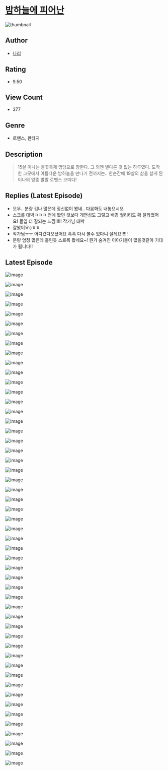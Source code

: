 # [밤하늘에 피어난](https://comic.naver.com/challenge/list?titleId=810433)
![thumbnail](https://image-comic.pstatic.net/user_contents_data/challenge_comic/2023/05/23/359382/upload_7005174618787297585_480x623.jpeg)

## Author
- [나리](https://comic.naver.com/artistTitle?id=359382)

## Rating
- 9.50

## View Count
- 377

## Genre
- 로맨스, 판타지

## Description
> 15살 이나는 불꽃축제 명당으로 향한다. 그 외엔 별다른 것 없는 하루였다. 도착한 그곳에서 아름다운 밤하늘을 만나기 전까지는.. 한순간에 19살의 삶을 살게 된 이나의 엉뚱 발랄 로맨스 코미디!

## Replies (Latest Episode)
- 오우.. 분량 겁나 많은데 정신없이 봤네.. 다음화도 내놓으시오
- 스크롤 대박ㅋㅋㅋ 전에 봤던 것보다 개연성도 그렇고 배경 퀄리티도 확 달라졌어요! 몰입 더 잘되는 느낌!!!!! 작가님 대박
- 잘봤어요:)ㅎㅎ
- 작가님ㅜㅜ 어디갔다오셨어요 흑흑 다시 볼수 있다니 설레요!!!!!
- 분량 엄청 많은데 홀린듯 스르륵 봤네요~! 뭔가 숨겨진 이야기들이 많을것같아 기대가 됩니다!!

## Latest Episode
![image](https://image-comic.pstatic.net/user_contents_data/challenge_comic/2023/05/24/359382/upload_3473510279904715109.jpeg)

![image](https://image-comic.pstatic.net/user_contents_data/challenge_comic/2023/05/24/359382/upload_7378075103183255650.jpeg)

![image](https://image-comic.pstatic.net/user_contents_data/challenge_comic/2023/05/24/359382/upload_7017280245211478321.jpeg)

![image](https://image-comic.pstatic.net/user_contents_data/challenge_comic/2023/05/24/359382/upload_3762304915941188146.jpeg)

![image](https://image-comic.pstatic.net/user_contents_data/challenge_comic/2023/05/24/359382/upload_4135770335488323890.jpeg)

![image](https://image-comic.pstatic.net/user_contents_data/challenge_comic/2023/05/24/359382/upload_7162237853326784098.jpeg)

![image](https://image-comic.pstatic.net/user_contents_data/challenge_comic/2023/05/24/359382/upload_4062581339670733158.jpeg)

![image](https://image-comic.pstatic.net/user_contents_data/challenge_comic/2023/05/24/359382/upload_3977299030277764401.jpeg)

![image](https://image-comic.pstatic.net/user_contents_data/challenge_comic/2023/05/24/359382/upload_7233455230727446832.jpeg)

![image](https://image-comic.pstatic.net/user_contents_data/challenge_comic/2023/05/24/359382/upload_3689915084791953713.jpeg)

![image](https://image-comic.pstatic.net/user_contents_data/challenge_comic/2023/05/24/359382/upload_3545796787160114485.jpeg)

![image](https://image-comic.pstatic.net/user_contents_data/challenge_comic/2023/05/24/359382/upload_3544948874730354790.jpeg)

![image](https://image-comic.pstatic.net/user_contents_data/challenge_comic/2023/05/24/359382/upload_3834875981976385841.jpeg)

![image](https://image-comic.pstatic.net/user_contents_data/challenge_comic/2023/05/24/359382/upload_7234249078173284661.jpeg)

![image](https://image-comic.pstatic.net/user_contents_data/challenge_comic/2023/05/24/359382/upload_3979318824517317432.jpeg)

![image](https://image-comic.pstatic.net/user_contents_data/challenge_comic/2023/05/24/359382/upload_3775764944015156021.jpeg)

![image](https://image-comic.pstatic.net/user_contents_data/challenge_comic/2023/05/24/359382/upload_7004286199648434019.jpeg)

![image](https://image-comic.pstatic.net/user_contents_data/challenge_comic/2023/05/24/359382/upload_3474865084318429541.jpeg)

![image](https://image-comic.pstatic.net/user_contents_data/challenge_comic/2023/05/24/359382/upload_3990525940327724086.jpeg)

![image](https://image-comic.pstatic.net/user_contents_data/challenge_comic/2023/05/24/359382/upload_4051330046494848307.jpeg)

![image](https://image-comic.pstatic.net/user_contents_data/challenge_comic/2023/05/24/359382/upload_3689909557031810102.jpeg)

![image](https://image-comic.pstatic.net/user_contents_data/challenge_comic/2023/05/24/359382/upload_7149243618029811257.jpeg)

![image](https://image-comic.pstatic.net/user_contents_data/challenge_comic/2023/05/24/359382/upload_7005684993153840948.jpeg)

![image](https://image-comic.pstatic.net/user_contents_data/challenge_comic/2023/05/24/359382/upload_7365978277073609573.jpeg)

![image](https://image-comic.pstatic.net/user_contents_data/challenge_comic/2023/05/24/359382/upload_7005684813586969188.jpeg)

![image](https://image-comic.pstatic.net/user_contents_data/challenge_comic/2023/05/24/359382/upload_7234582218049861733.jpeg)

![image](https://image-comic.pstatic.net/user_contents_data/challenge_comic/2023/05/24/359382/upload_3546415816383947618.jpeg)

![image](https://image-comic.pstatic.net/user_contents_data/challenge_comic/2023/05/24/359382/upload_7293070961621874486.jpeg)

![image](https://image-comic.pstatic.net/user_contents_data/challenge_comic/2023/05/24/359382/upload_7077469707266766433.jpeg)

![image](https://image-comic.pstatic.net/user_contents_data/challenge_comic/2023/05/24/359382/upload_7377852092120261220.jpeg)

![image](https://image-comic.pstatic.net/user_contents_data/challenge_comic/2023/05/24/359382/upload_3919647040739619172.jpeg)

![image](https://image-comic.pstatic.net/user_contents_data/challenge_comic/2023/05/24/359382/upload_4049078242436932451.jpeg)

![image](https://image-comic.pstatic.net/user_contents_data/challenge_comic/2023/05/24/359382/upload_7077237705263179110.jpeg)

![image](https://image-comic.pstatic.net/user_contents_data/challenge_comic/2023/05/24/359382/upload_7220168925393401654.jpeg)

![image](https://image-comic.pstatic.net/user_contents_data/challenge_comic/2023/05/24/359382/upload_3486965033772147250.jpeg)

![image](https://image-comic.pstatic.net/user_contents_data/challenge_comic/2023/05/24/359382/upload_3761971756146964838.jpeg)

![image](https://image-comic.pstatic.net/user_contents_data/challenge_comic/2023/05/24/359382/upload_3544392697856471348.jpeg)

![image](https://image-comic.pstatic.net/user_contents_data/challenge_comic/2023/05/24/359382/upload_3472613083483235384.jpeg)

![image](https://image-comic.pstatic.net/user_contents_data/challenge_comic/2023/05/24/359382/upload_7147550391544406373.jpeg)

![image](https://image-comic.pstatic.net/user_contents_data/challenge_comic/2023/05/24/359382/upload_3832625066889458232.jpeg)

![image](https://image-comic.pstatic.net/user_contents_data/challenge_comic/2023/05/24/359382/upload_3978476603694015545.jpeg)

![image](https://image-comic.pstatic.net/user_contents_data/challenge_comic/2023/05/24/359382/upload_7149805489892713520.jpeg)

![image](https://image-comic.pstatic.net/user_contents_data/challenge_comic/2023/05/24/359382/upload_3703195163030599526.jpeg)

![image](https://image-comic.pstatic.net/user_contents_data/challenge_comic/2023/05/24/359382/upload_3474586903618348390.jpeg)

![image](https://image-comic.pstatic.net/user_contents_data/challenge_comic/2023/05/24/359382/upload_3775253653891725409.jpeg)

![image](https://image-comic.pstatic.net/user_contents_data/challenge_comic/2023/05/24/359382/upload_4048847352866497844.jpeg)

![image](https://image-comic.pstatic.net/user_contents_data/challenge_comic/2023/05/24/359382/upload_3919366642963998051.jpeg)

![image](https://image-comic.pstatic.net/user_contents_data/challenge_comic/2023/05/24/359382/upload_4049074948230636388.jpeg)

![image](https://image-comic.pstatic.net/user_contents_data/challenge_comic/2023/05/24/359382/upload_4122307902937773104.jpeg)

![image](https://image-comic.pstatic.net/user_contents_data/challenge_comic/2023/05/24/359382/upload_3474915447977371189.jpeg)

![image](https://image-comic.pstatic.net/user_contents_data/challenge_comic/2023/05/24/359382/upload_3775250386226602342.jpeg)
